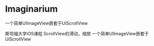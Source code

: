 # Imaginarium
一个简单UIImageView嵌套于UIScrollView

斯坦福大学iOS课程 ScrollView的滑动，缩放
一个简单UIImageView嵌套于UIScrollView
